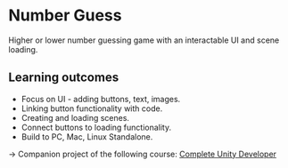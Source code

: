 ﻿# Number Guess
Higher or lower number guessing game with an interactable UI and scene loading.
## Learning outcomes
- Focus on UI - adding buttons, text, images.
- Linking button functionality with code.
- Creating and loading scenes.
- Connect buttons to loading functionality.
- Build to PC, Mac, Linux Standalone.


-> Companion project of the following course: [Complete Unity Developer](http://gdev.tv/cudgithub)